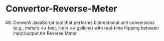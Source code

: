 # Convertor-Reverse-Meter
48. ConverA JavaScript tool that performs bidirectional unit conversions (e.g., meters ↔ feet, liters ↔ gallons) with real-time flipping between input/output.tor Reverse Meter
